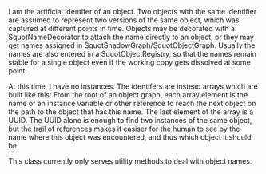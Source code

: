 I am the artificial identifer of an object. Two objects with the same identifier are assumed to represent two versions of the same object, which was captured at different points in time. Objects may be decorated with a SquotNameDecorator to attach the name directly to an object, or they may get names assigned in SquotShadowGraph/SquotObjectGraph. Usually the names are also entered in a SquotObjectRegistry, so that the names remain stable for a single object even if the working copy gets dissolved at some point.

At this time, I have no instances. The identifers are instead arrays which are built like this:
From the root of an object graph, each array element is the name of an instance variable or other reference to reach the next object on the path to the object that has this name. The last element of the array is a UUID. The UUID alone is enough to find two instances of the same object, but the trail of references makes it easiser for the human to see by the name where this object was encountered, and thus which object it should be.

This class currently only serves utility methods to deal with object names.